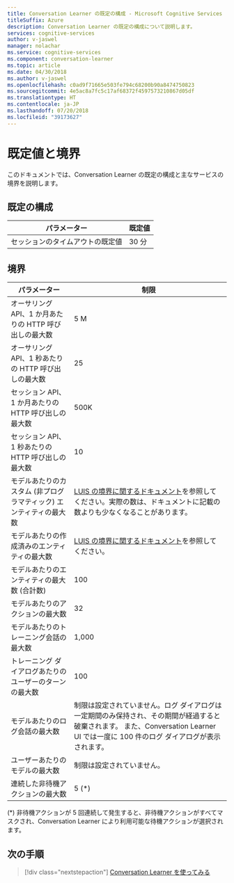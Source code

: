 ```yaml
---
title: Conversation Learner の既定の構成 - Microsoft Cognitive Services | Microsoft Docs
titleSuffix: Azure
description: Conversation Learner の既定の構成について説明します。
services: cognitive-services
author: v-jaswel
manager: nolachar
ms.service: cognitive-services
ms.component: conversation-learner
ms.topic: article
ms.date: 04/30/2018
ms.author: v-jaswel
ms.openlocfilehash: c0ad9f71665e503fe794c68200b90a8474750823
ms.sourcegitcommit: 4e5ac8a7fc5c17af68372f4597573210867d05df
ms.translationtype: HT
ms.contentlocale: ja-JP
ms.lasthandoff: 07/20/2018
ms.locfileid: "39173627"
---
```

# <a name="default-values-and-boundaries"></a>既定値と境界

このドキュメントでは、Conversation Learner の既定の構成と主なサービスの境界を説明します。

## <a name="default-configuration"></a>既定の構成

パラメーター | 既定値
--- | --- 
セッションのタイムアウトの既定値 | 30 分

## <a name="boundaries"></a>境界

パラメーター | 制限
--- | --- 
オーサリング API、1 か月あたりの HTTP 呼び出しの最大数 | 5 M
オーサリング API、1 秒あたりの HTTP 呼び出しの最大数 | 25
セッション API、1 か月あたりの HTTP 呼び出しの最大数 | 500K
セッション API、1 秒あたりの HTTP 呼び出しの最大数 | 10
モデルあたりのカスタム (非プログラマティック) エンティティの最大数 | [LUIS の境界に関するドキュメント](https://docs.microsoft.com/en-us/azure/cognitive-services/luis/luis-boundaries)を参照してください。実際の数は、ドキュメントに記載の数よりも少なくなることがあります。
モデルあたりの作成済みのエンティティの最大数 | [LUIS の境界に関するドキュメント](https://docs.microsoft.com/en-us/azure/cognitive-services/luis/luis-boundaries)を参照してください。
モデルあたりのエンティティの最大数 (合計数) | 100
モデルあたりのアクションの最大数 | 32
モデルあたりのトレーニング会話の最大数 | 1,000
トレーニング ダイアログあたりのユーザーのターンの最大数 | 100
モデルあたりのログ会話の最大数 | 制限は設定されていません。ログ ダイアログは一定期間のみ保持され、その期間が経過すると破棄されます。  また、Conversation Learner UI では一度に 100 件のログ ダイアログが表示されます。 
ユーザーあたりのモデルの最大数 | 制限は設定されていません。
連続した非待機アクションの最大数 | 5 (*)

(*) 非待機アクションが 5 回連続して発生すると、非待機アクションがすべてマスクされ、Conversation Learner により利用可能な待機アクションが選択されます。

## <a name="next-steps"></a>次の手順

> [!div class="nextstepaction"]
> [Conversation Learner を使ってみる](./quickstart.md)
